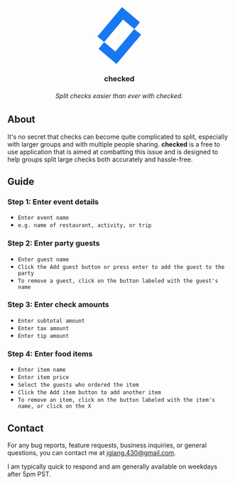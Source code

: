 <p align="center">
    <svg xmlns="http://www.w3.org/2000/svg" fill="#1877f2" width="128" height="128" viewBox="0 0 16 16"><path fill-rule="evenodd" d="M 5.316406 4.117188 C 3.417969 6.378906 1.867188 8.234375 1.863281 8.242188 C 1.863281 8.246094 2.285156 8.605469 2.804688 9.042969 C 3.386719 9.53125 3.75 9.839844 3.746094 9.847656 C 3.742188 9.851562 3.394531 10.273438 2.964844 10.78125 C 2.539062 11.292969 2.183594 11.714844 2.175781 11.726562 C 2.160156 11.746094 2.160156 11.746094 4.691406 13.867188 C 6.085938 15.039062 7.226562 15.996094 7.226562 15.996094 C 7.230469 15.996094 8.75 14.1875 10.605469 11.976562 C 12.457031 9.765625 14.015625 7.914062 14.0625 7.859375 L 14.144531 7.757812 L 13.203125 6.964844 C 12.683594 6.53125 12.253906 6.171875 12.25 6.171875 C 12.242188 6.167969 11.050781 7.582031 9.589844 9.324219 C 8.132812 11.0625 6.9375 12.488281 6.929688 12.492188 C 6.921875 12.5 3.761719 9.859375 3.761719 9.839844 C 3.761719 9.832031 9.0625 3.503906 9.074219 3.5 C 9.074219 3.5 9.789062 4.097656 10.660156 4.832031 C 11.53125 5.5625 12.246094 6.160156 12.246094 6.15625 C 12.246094 6.15625 12.601562 5.730469 13.039062 5.210938 C 13.472656 4.695312 13.828125 4.265625 13.828125 4.261719 C 13.828125 4.253906 12.789062 3.375 11.511719 2.304688 L 8.980469 0.179688 L 8.769531 0 L 5.316406 4.117188"></path></svg>
</p>

<h3 align="center">checked</h3>

<h6 align="center">Split checks easier than ever with checked.</h6>

## About

It's no secret that checks can become quite complicated to split, especially with larger groups and with multiple people sharing. **checked** is a free to use application that is aimed at combatting this issue and is designed to help groups split large checks both accurately and hassle-free.

## Guide

### Step 1: Enter event details

- `Enter event name`
- `e.g. name of restaurant, activity, or trip`

### Step 2: Enter party guests

- `Enter guest name`
- `Click the Add guest button or press enter to add the guest to the party`
- `To remove a guest, click on the button labeled with the guest's name`

### Step 3: Enter check amounts

- `Enter subtotal amount`
- `Enter tax amount`
- `Enter tip amount`

### Step 4: Enter food items

- `Enter item name`
- `Enter item price`
- `Select the guests who ordered the item`
- `Click the Add item button to add another item`
- `To remove an item, click on the button labeled with the item's name, or click on the X`

## Contact

For any bug reports, feature requests, business inquiries, or general questions, you can contact me at
[jgiang.430@gmail.com](mailto:jgiang.430@gmail.com).

I am typically quick to respond and am generally available on weekdays after 5pm PST.
